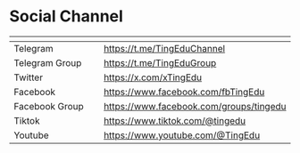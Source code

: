 # Social Channel

<table data-header-hidden><thead><tr><th width="201"></th><th></th></tr></thead><tbody><tr><td>Telegram</td><td><a href="https://t.me/TingEduChannel">https://t.me/TingEduChannel</a></td></tr><tr><td>Telegram Group</td><td><a href="https://t.me/TingEduGroup">https://t.me/TingEduGroup</a></td></tr><tr><td>Twitter</td><td><a href="https://x.com/xTingEdu">https://x.com/xTingEdu</a></td></tr><tr><td>Facebook</td><td><a href="https://www.facebook.com/fbTingEdu">https://www.facebook.com/fbTingEdu</a></td></tr><tr><td>Facebook Group</td><td><a href="https://www.facebook.com/groups/tingedu">https://www.facebook.com/groups/tingedu</a></td></tr><tr><td>Tiktok</td><td><a href="https://www.tiktok.com/@tingedu">https://www.tiktok.com/@tingedu</a></td></tr><tr><td>Youtube</td><td><a href="https://www.youtube.com/@TingEdu">https://www.youtube.com/@TingEdu</a></td></tr></tbody></table>


